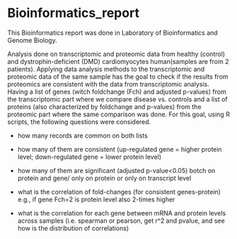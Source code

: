 # Bioinformatics_report

This Bioinformatics report was done in Laboratory of Bioinformatics and Genome Biology.



Analysis done on transcriptomic and proteomic data from healthy (control) and dystrophin-deficient (DMD) cardiomyocytes human(samples are from 2 patients). Applying data analysis methods to the transcriptomic and proteomic data of the same sample has the goal to check if the results from proteomics are consistent with the data from transcriptomic analysis. Having a list of genes (witch foldchange (Fch) and adjusted p-values) from the transcriptomic part where we compare disease vs. controls and a list of proteins (also characterized by foldchange and p-values) from the proteomic part where the same comparison was done. For this goal, using R scripts, the following questions were considered.

- how many records are common on both lists

- how many of them are consistent (up-regulated gene = higher protein level; down-regulated gene = lower protein level)

- how many of them are significant (adjusted p-value<0.05) botch on protein and gene/ only on protein or only on transcript level

- what is the correlation of fold-changes (for consistent genes-protein) e.g., if gene Fch=2 is protein level also 2-times higher

- what is the correlation for each gene between mRNA and protein levels across samples (i.e. spearman or pearson, get r^2 and pvalue, and see how is the distribution of correlations)

